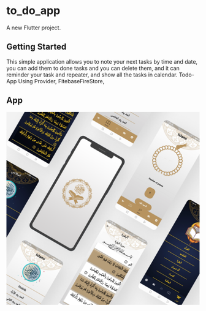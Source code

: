 # to_do_app

A new Flutter project.

## Getting Started
This simple application allows you to note your next tasks by time and date, you can add them to
done tasks and you can delete them, and it can reminder your task and repeater, and show all the
tasks in calendar.
Todo-App Using Provider, FitebaseFireStore, 
## App
![](https://github.com/amrhegabb/islami-c6-sun/blob/development/ScreenShots/logo.png)
